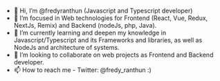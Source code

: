 - 👋 Hi, I’m @fredyranthun (Javascript and Typescript developer)
- 👀 I’m focused in Web technologies for Frontend (React, Vue, Redux, NextJs, Remix) and Backend (nodeJs, php, Java).
- 🌱 I’m currently learning and deepen my knowledge in Javascript/Typescript and its Frameworks and libraries, as well as NodeJs and architecture of systems.
- 💞️ I’m looking to collaborate on web projects as Frontend and Backend developer.
- 📫 How to reach me - Twitter: @fredy_ranthun :)
